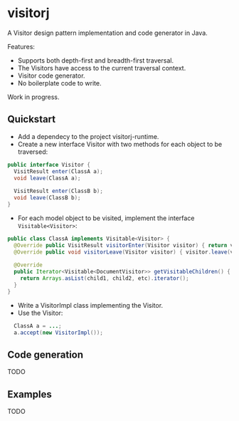 # visitorj
A Visitor design pattern implementation and code generator in Java.

Features:
* Supports both depth-first and breadth-first traversal.
* The Visitors have access to the current traversal context.
* Visitor code generator.
* No boilerplate code to write.

Work in progress.

## Quickstart
* Add a dependecy to the project visitorj-runtime.
* Create a new interface Visitor with two methods for each object to be traversed:
```java
public interface Visitor {
  VisitResult enter(ClassA a);
  void leave(ClassA a);
  
  VisitResult enter(ClassB b);
  void leave(ClassB b);
}
```

* For each model object to be visited, implement the interface ```Visitable<Visitor>```:
```java
public class ClassA implements Visitable<Visitor> {
  @Override public VisitResult visitorEnter(Visitor visitor) { return visitor.enter(visitor); }
  @Override public void visitorLeave(Visitor visitor) { visitor.leave(visitor); }
  
  @Override
  public Iterator<Visitable<DocumentVisitor>> getVisitableChildren() {
    return Arrays.asList(child1, child2, etc).iterator();
  }
}
```
* Write a VisitorImpl class implementing the Visitor.
* Use the Visitor:
```java
  ClassA a = ...;
  a.accept(new VisitorImpl());
```

## Code generation
TODO

## Examples
TODO
